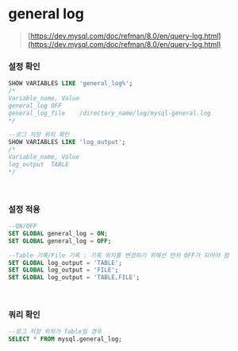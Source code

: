 general log
===
>[https://dev.mysql.com/doc/refman/8.0/en/query-log.html](https://dev.mysql.com/doc/refman/8.0/en/query-log.html)

### 설정 확인
```sql
SHOW VARIABLES LIKE 'general_log%';
/*
Variable_name, Value
general_log	OFF
general_log_file	/directory_name/log/mysql-general.log
*/

--로그 저장 위치 확인
SHOW VARIABLES LIKE 'log_output';
/*
Variable_name, Value
log_output	TABLE
*/
```

<br>

### 설정 적용
```sql
--ON/OFF
SET GLOBAL general_log = ON;
SET GLOBAL general_log = OFF;

--Table 기록/File 기록 : 기록 위치를 변경하기 위해선 먼저 OFF가 되어야 함
SET GLOBAL log_output = 'TABLE';
SET GLOBAL log_output = 'FILE';
SET GLOBAL log_output = 'TABLE,FILE';
```

<br>

### 쿼리 확인
```sql
--로그 저장 위치가 Table일 경우
SELECT * FROM mysql.general_log;
```

<br>
